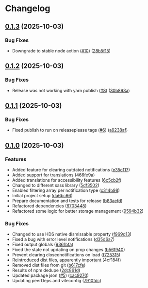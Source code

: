 # Changelog

## [0.1.3](https://github.com/City-of-Helsinki/react-helsinki-notification-manager/compare/react-helsinki-notification-manager-v0.1.2...react-helsinki-notification-manager-v0.1.3) (2025-10-03)


### Bug Fixes

* Downgrade to stable node action ([#10](https://github.com/City-of-Helsinki/react-helsinki-notification-manager/issues/10)) ([28b5f15](https://github.com/City-of-Helsinki/react-helsinki-notification-manager/commit/28b5f1586b80a40b4637cf6b4fc5454183d8ceae))

## [0.1.2](https://github.com/City-of-Helsinki/react-helsinki-notification-manager/compare/react-helsinki-notification-manager-v0.1.1...react-helsinki-notification-manager-v0.1.2) (2025-10-03)


### Bug Fixes

* Release was not working with yarn publish ([#8](https://github.com/City-of-Helsinki/react-helsinki-notification-manager/issues/8)) ([30b893a](https://github.com/City-of-Helsinki/react-helsinki-notification-manager/commit/30b893aade16208f92080a1804a477434449ca42))

## [0.1.1](https://github.com/City-of-Helsinki/react-helsinki-notification-manager/compare/react-helsinki-notification-manager-v0.1.0...react-helsinki-notification-manager-v0.1.1) (2025-10-03)


### Bug Fixes

* Fixed publish to run on releaseplease tags ([#6](https://github.com/City-of-Helsinki/react-helsinki-notification-manager/issues/6)) ([a9238af](https://github.com/City-of-Helsinki/react-helsinki-notification-manager/commit/a9238aff0f60bc8283caa4f5f6fb79638b4598e1))

## [0.1.0](https://github.com/City-of-Helsinki/react-helsinki-notification-manager/compare/react-helsinki-notification-manager-v0.0.1...react-helsinki-notification-manager-v0.1.0) (2025-10-03)


### Features

* Added feature for clearing outdated notifications ([e35c117](https://github.com/City-of-Helsinki/react-helsinki-notification-manager/commit/e35c117513afbebbc988a31ceeed8571514d75f5))
* Added support for translations ([466fe9a](https://github.com/City-of-Helsinki/react-helsinki-notification-manager/commit/466fe9a0dca35121bd515687d0313b9f486614aa))
* Added translations for accessibility features ([6c5cb2f](https://github.com/City-of-Helsinki/react-helsinki-notification-manager/commit/6c5cb2f35c37dfed27d204cc3387a87e3ebb0629))
* Changed to different sass library ([5df3502](https://github.com/City-of-Helsinki/react-helsinki-notification-manager/commit/5df3502cbe3cc82190f963ab947a345d4a362079))
* Enabled filtering array per notification type ([c314b98](https://github.com/City-of-Helsinki/react-helsinki-notification-manager/commit/c314b9863181dae6eef107b974f7d1b046c21411))
* Initial project setup ([da6bc66](https://github.com/City-of-Helsinki/react-helsinki-notification-manager/commit/da6bc6689aa0c0a7646defe941508d9bd390b4b4))
* Prepare documentation and tests for release ([b83aefd](https://github.com/City-of-Helsinki/react-helsinki-notification-manager/commit/b83aefd3bcb539b3e5be48661226a416e5c0ff66))
* Refactored dependencies ([6703448](https://github.com/City-of-Helsinki/react-helsinki-notification-manager/commit/670344867d99b2f85831602570df9a0a87daec3c))
* Refactored some logic for better storage management ([9594b32](https://github.com/City-of-Helsinki/react-helsinki-notification-manager/commit/9594b32b401443c72b916eb9f0fd81fb084de8df))


### Bug Fixes

* Changed to use HDS native dismissable property ([f969d13](https://github.com/City-of-Helsinki/react-helsinki-notification-manager/commit/f969d1305d012b933143652a4f0bbff25f2bc554))
* Fixed a bug with error level notifications ([d35d6a7](https://github.com/City-of-Helsinki/react-helsinki-notification-manager/commit/d35d6a74605ad092f5ab041546ffae8e9d98bd21))
* Fixed output globals ([9361bfa](https://github.com/City-of-Helsinki/react-helsinki-notification-manager/commit/9361bfa7ba8e67bbb114d37596abcb50e28a2d66))
* Fixed the state not updating on prop changes ([b56f940](https://github.com/City-of-Helsinki/react-helsinki-notification-manager/commit/b56f9400003480ba337249cfe75cda6425ddc075))
* Prevent clearing closednotifications on load ([f725315](https://github.com/City-of-Helsinki/react-helsinki-notification-manager/commit/f7253159322b4f08a60f07c19d8cc90a851b28aa))
* Reintroduced dist files, apparently important ([4cf184f](https://github.com/City-of-Helsinki/react-helsinki-notification-manager/commit/4cf184f10d81ed85229f1a9b6db66fa69fe843e9))
* Removed dist files from git ([b617cfe](https://github.com/City-of-Helsinki/react-helsinki-notification-manager/commit/b617cfe11ed42269d8342c269d1c8f5ba204ba18))
* Results of npm dedupe ([2dc861d](https://github.com/City-of-Helsinki/react-helsinki-notification-manager/commit/2dc861d688875994ba74698210d90279a69c7c94))
* Updated package json ([#5](https://github.com/City-of-Helsinki/react-helsinki-notification-manager/issues/5)) ([cac9270](https://github.com/City-of-Helsinki/react-helsinki-notification-manager/commit/cac9270b6b7ab1fec507883df0b44ede5359048f))
* Updating peerDeps and viteconfig ([7910fdc](https://github.com/City-of-Helsinki/react-helsinki-notification-manager/commit/7910fdc09824122cfa6de64fb293f09b77abff7b))
